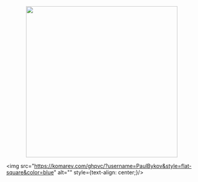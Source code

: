 
<div id="header" align="center">
  <img src="https://media.giphy.com/media/e8ovuMpwAxnxK/giphy.gif" width="400"/>
</div>

<img src="https://komarev.com/ghpvc/?username=PaulBykov&style=flat-square&color=blue" alt="" style={text-align: center;}/>
